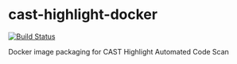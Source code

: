 # cast-highlight-docker

[![Build Status](https://travis-ci.org/tidalmigrations/cast-highlight-docker.svg?branch=master)](https://travis-ci.org/tidalmigrations/cast-highlight-docker)

Docker image packaging for CAST Highlight Automated Code Scan
